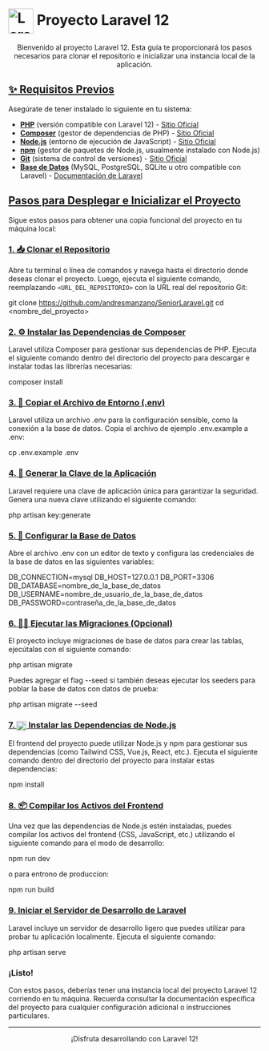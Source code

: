 # <img src="https://laravel.com/img/logomark.min.svg" alt="Laravel Logo" width="50" align="center"> Proyecto Laravel 12

<p align="center">
  Bienvenido al proyecto Laravel 12. Esta guía te proporcionará los pasos necesarios para clonar el repositorio e inicializar una instancia local de la aplicación.
</p>

## <ins>✨ Requisitos Previos</ins>

Asegúrate de tener instalado lo siguiente en tu sistema:

* **<ins>PHP</ins>** (versión compatible con Laravel 12) - [Sitio Oficial](https://www.php.net/downloads.php)
* **<ins>Composer</ins>** (gestor de dependencias de PHP) - [Sitio Oficial](https://getcomposer.org/download/)
* **<ins>Node.js</ins>** (entorno de ejecución de JavaScript) - [Sitio Oficial](https://nodejs.org/)
* **<ins>npm</ins>** (gestor de paquetes de Node.js, usualmente instalado con Node.js)
* **<ins>Git</ins>** (sistema de control de versiones) - [Sitio Oficial](https://git-scm.com/downloads)
* **<ins>Base de Datos</ins>** (MySQL, PostgreSQL, SQLite u otro compatible con Laravel) - [Documentación de Laravel](https://laravel.com/docs/{{Illuminate\Foundation\Application::VERSION}}/database)

## <ins> Pasos para Desplegar e Inicializar el Proyecto</ins>

Sigue estos pasos para obtener una copia funcional del proyecto en tu máquina local:

### <ins>1. 📥 Clonar el Repositorio</ins>

Abre tu terminal o línea de comandos y navega hasta el directorio donde deseas clonar el proyecto. Luego, ejecuta el siguiente comando, reemplazando `<URL_DEL_REPOSITORIO>` con la URL real del repositorio Git:


git clone https://github.com/andresmanzano/SeniorLaravel.git
cd <nombre_del_proyecto>

### <ins>2. ⚙️ Instalar las Dependencias de Composer</ins>

Laravel utiliza Composer para gestionar sus dependencias de PHP. Ejecuta el siguiente comando dentro del directorio del proyecto para descargar e instalar todas las librerías necesarias:

composer install

### <ins>3. 📄 Copiar el Archivo de Entorno (.env)</ins>

Laravel utiliza un archivo .env para la configuración sensible, como la conexión a la base de datos. Copia el archivo de ejemplo .env.example a .env:

cp .env.example .env

### <ins>4. 🔑 Generar la Clave de la Aplicación</ins>

Laravel requiere una clave de aplicación única para garantizar la seguridad. Genera una nueva clave utilizando el siguiente comando:

php artisan key:generate

### <ins>5. 💾 Configurar la Base de Datos</ins>

Abre el archivo .env con un editor de texto y configura las credenciales de la base de datos en las siguientes variables:

DB_CONNECTION=mysql
DB_HOST=127.0.0.1
DB_PORT=3306
DB_DATABASE=nombre_de_la_base_de_datos
DB_USERNAME=nombre_de_usuario_de_la_base_de_datos
DB_PASSWORD=contraseña_de_la_base_de_datos

### <ins>6. 🏃‍♂️ Ejecutar las Migraciones (Opcional)</ins>

El proyecto incluye migraciones de base de datos para crear las tablas, ejecútalas con el siguiente comando:

php artisan migrate

Puedes agregar el flag --seed si también deseas ejecutar los seeders para poblar la base de datos con datos de prueba:

php artisan migrate --seed

### <ins>7. <img src="https://nodejs.org/static/images/logos/nodejs-new-pantone-black.svg" alt="Node.js Logo" width="20" align="center"> Instalar las Dependencias de Node.js</ins>

El frontend del proyecto puede utilizar Node.js y npm para gestionar sus dependencias (como Tailwind CSS, Vue.js, React, etc.). Ejecuta el siguiente comando dentro del directorio del proyecto para instalar estas dependencias:

npm install

### <ins>8. 📦 Compilar los Activos del Frontend</ins>

Una vez que las dependencias de Node.js estén instaladas, puedes compilar los activos del frontend (CSS, JavaScript, etc.) utilizando el siguiente comando para el modo de desarrollo:

npm run dev

o para entrono de produccion:

npm run build

### <ins>9. Iniciar el Servidor de Desarrollo de Laravel</ins>

Laravel incluye un servidor de desarrollo ligero que puedes utilizar para probar tu aplicación localmente. Ejecuta el siguiente comando:

php artisan serve

### ¡Listo!

Con estos pasos, deberías tener una instancia local del proyecto Laravel 12 corriendo en tu máquina. Recuerda consultar la documentación específica del proyecto para cualquier configuración adicional o instrucciones particulares.

<hr>

<p align="center">
¡Disfruta desarrollando con Laravel 12!
</p>
